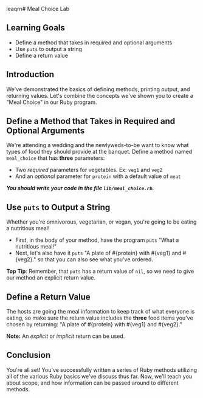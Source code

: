 leaqrn# Meal Choice Lab

## Learning Goals

- Define a method that takes in required and optional arguments
- Use `puts` to output a string
- Define a return value

## Introduction

We've demonstrated the basics of defining methods, printing output, and
returning values. Let's combine the concepts we've shown you to create a "Meal
Choice" in our Ruby program.

## Define a Method that Takes in Required and Optional Arguments

We're attending a wedding and the newlyweds-to-be want to know what types of food they should provide at the banquet. Define a method named `meal_choice` that has **three** parameters:

- Two _required_ parameters for vegetables. Ex: `veg1` and `veg2`
- And an _optional_ parameter for `protein` with a default value of `meat`

***You should write your code in the file `lib/meal_choice.rb`.***

## Use `puts` to Output a String

Whether you're omnivorous, vegetarian, or vegan, you're going to be eating a
nutritious meal!

- First, in the body of your method, have the program `puts` "What a nutritious
  meal!"
- Next, let's also have it `puts` "A plate of #{protein} with #{veg1} and #{veg2}."
so that you can also see what you've ordered.

**Top Tip**: Remember, that `puts` has a return value of `nil`, so we need to
give our method an explicit return value.

## Define a Return Value

The hosts are going the meal information to keep track of what everyone is
eating, so make sure the return value includes the **three** food items you've
chosen by returning: "A plate of #{protein} with #{veg1} and #{veg2}."

**Note:** An _explicit_ or _implicit_ return can be used.

## Conclusion

You're all set! You've successfully written a series of Ruby methods utilizing
all of the various Ruby basics we've discuss thus far. Now, we'll teach you
about scope, and how information can be passed around to different methods.
